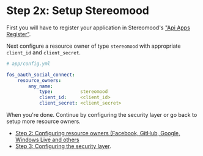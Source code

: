 Step 2x: Setup Stereomood
=========================
First you will have to register your application in Stereomood's ["Api Apps Register"](http://www.stereomood.com/api/apps/register).

Next configure a resource owner of type `stereomood` with appropriate `client_id` and `client_secret`.

```yaml
# app/config.yml

fos_oauth_social_connect:
    resource_owners:
        any_name:
            type:          stereomood
            client_id:     <client_id>
            client_secret: <client_secret>
```

When you're done. Continue by configuring the security layer or go back to setup more resource owners.

- [Step 2: Configuring resource owners (Facebook, GitHub, Google, Windows Live and others](../2-configuring_resource_owners.md)
- [Step 3: Configuring the security layer](../3-configuring_the_security_layer.md).

